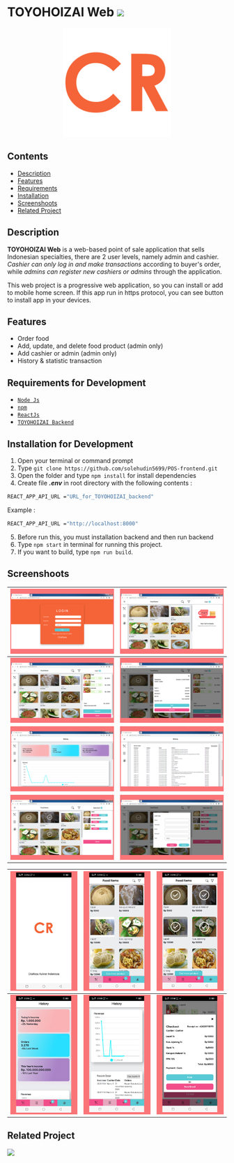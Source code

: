 # TOYOHOIZAI Web <img src="https://img.shields.io/badge/Built%20with-ReactJs-61dbfb?style=popout&logo=react">

<div align="center">
    <img width="250" src="./public/logo512.png">
</div>

## Contents

- [Description](#description)
- [Features](#features)
- [Requirements](#requirements-for-development)
- [Installation](#installation-for-development)
- [Screenshoots](#screenshoots)
- [Related Project](#related-project)
<!-- - [Demo TOYOHOIZAI Web](#demo-TOYOHOIZAI-web) -->

## Description

**TOYOHOIZAI Web** is a web-based point of sale application that sells Indonesian
specialties, there are 2 user levels, namely admin and cashier. _Cashier can
only log in and make transactions_ according to buyer's order, while _admins can
register new cashiers or admins_ through the application.

This web project is a progressive web application, so you can install or add to
mobile home screen. If this app run in https protocol, you can see button to
install app in your devices.

## Features

- Order food
- Add, update, and delete food product (admin only)
- Add cashier or admin (admin only)
- History & statistic transaction

## Requirements for Development

- [`Node Js`](https://nodejs.org/en/)
- [`npm`](https://www.npmjs.com/get-npm)
- [`ReactJs`](https://reactjs.org/)
- [`TOYOHOIZAI Backend`](https://github.com/solehudin5699/POS-back-end.git)

## Installation for Development

1. Open your terminal or command prompt
2. Type `git clone https://github.com/solehudin5699/POS-frontend.git`
3. Open the folder and type `npm install` for install dependencies
4. Create file **_.env_** in root directory with the following contents :

```bash
REACT_APP_API_URL ="URL_for_TOYOHOIZAI_backend"
```

Example :

```bash
REACT_APP_API_URL ="http://localhost:8000"
```

5. Before run this, you must installation backend and then run backend
6. Type `npm start` in terminal for running this project.
7. If you want to build, type `npm run build`.

## Screenshoots

| <img width="100%" src="./src/assets/image/sc6.png"> | <img width="100%" src="./src/assets/image/sc1.png"> |
| --------------------------------------------------- | --------------------------------------------------- |
| <img width="100%" src="./src/assets/image/sc2.png"> | <img width="100%" src="./src/assets/image/sc3.png"> |
| <img width="100%" src="./src/assets/image/sc4.png"> | <img width="100%" src="./src/assets/image/sc5.png"> |
| <img width="100%" src="./src/assets/image/sc7.png"> | <img width="100%" src="./src/assets/image/sc8.png"> |

| <img width="100%" src="./src/assets/image/sc9.png">  | <img width="100%" src="./src/assets/image/sc10.png"> | <img width="100%" src="./src/assets/image/sc11.png"> |
| ---------------------------------------------------- | ---------------------------------------------------- | ---------------------------------------------------- |
| <img width="100%" src="./src/assets/image/sc12.png"> | <img width="100%" src="./src/assets/image/sc13.png"> | <img width="100%" src="./src/assets/image/sc14.png"> |

<!-- ## Demo TOYOHOIZAI Web

Try this TOYOHOIZAI Web build version, use username "cashierdemo" , password
"cashierdemo", and login as cashier for trying it.

<a href="http://54.175.146.137:3002">
  <img src="https://img.shields.io/badge/TOYOHOIZAI%20Web-Link%20Demo-blue.svg?style=popout&logo=firefox"/>
</a> -->

## Related Project

<a href="https://github.com/solehudin5699/POS-back-end.git">
<img src="https://img.shields.io/badge/TOYOHOIZAI%20Backend-Repository-blue.svg?style=popout&logo=github"/>
</a>
